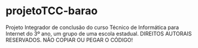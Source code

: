 # projetoTCC-barao
Projeto Integrador de conclusão do curso Técnico de Informática para Internet do 3º ano, um grupo de uma escola estadual.
DIREITOS AUTORAIS RESERVADOS. NÃO COPIAR OU PEGAR O CÓDIGO!

